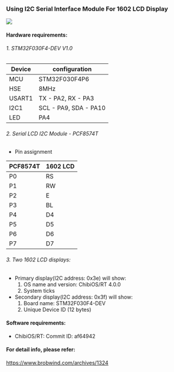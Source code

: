 
### Using I2C Serial Interface Module For 1602 LCD Display

![](https://www.brobwind.com/wp-content/uploads/2016/12/2016_12_10_lcdiic.png)

#### Hardware requirements:
###### 1. STM32F030F4-DEV V1.0

| Device | configuration            |
| ------ | ------------------------ |
| MCU    | STM32F030F4P6            |
| HSE    | 8MHz                     |
| USART1 | TX - PA2, RX - PA3       |
| I2C1   | SCL - PA9, SDA - PA10    |
| LED    | PA4                      |

###### 2. Serial LCD I2C Module - PCF8574T
- Pin assignment

| PCF8574T | 1602 LCD  |
| -------- | ----------|
| P0       | RS        |
| P1       | RW        |
| P2       | E         |
| P3       | BL        |
| P4       | D4        |
| P5       | D5        |
| P6       | D6        |
| P7       | D7        |

###### 3. Two 1602 LCD displays:
- Primary display(I2C address: 0x3e) will show:
	1. OS name and version: ChibiOS/RT 4.0.0
	2. System ticks
- Secondary display(I2C address: 0x3f) will show:
	1. Board name: STM32F030F4-DEV
	2. Unique Device ID (12 bytes)

#### Software requirements:
- ChibiOS/RT: Commit ID: af64942

#### For detail info, please refer:
https://www.brobwind.com/archives/1324
